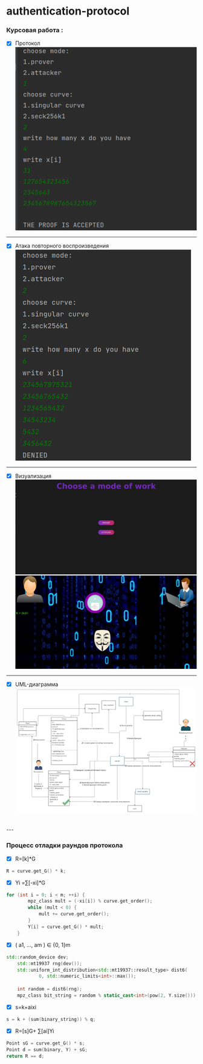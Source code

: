 # authentication-protocol

<h3>Курсовая работа : </h3>

- [x] Протокол <br/>
  ![output](demonstration/pic/prover.png)

---

- [x] Атака повторного воспроизведения  <br/>
  ![attacker](demonstration/pic/attacker1.png)

---

- [x] Визуализация  <br/>
  ![main page](demonstration/pic/main.png)
  ![prover](demonstration/pic/visual.png)
  <br/>

---
- [x] UML-диаграмма  <br/>
  ![prover](demonstration/pic/uml.jpg)
<br/>
---
<h3>Процесс отладки раундов протокола</h3>

- [x] R=[k]*G <br/>

```c++
R = curve.get_G() * k;
```

- [x] Yi =∑[-xi]*G <br/>

```c++
for (int i = 0; i < m; ++i) {
        mpz_class mult = (-xi[i]) % curve.get_order();
        while (mult < 0) {
            mult += curve.get_order();
        }
        Y[i] = curve.get_G() * mult;
    }
```

- [x] ( a1, ..., am ) ∈ {0, 1}m<br/>

```c++
std::random_device dev;
    std::mt19937 rng(dev());
    std::uniform_int_distribution<std::mt19937::result_type> dist6(
            0, std::numeric_limits<int>::max());

    int random = dist6(rng);
    mpz_class bit_string = random % static_cast<int>(pow(2, Y.size())); //длины m
```

- [x] s=k+aixi <br/>

```c++
s = k + (sum(binary_string)) % q;
```

- [x] R=[s]G+ ∑[ai]Yi

```c++
Point sG = curve.get_G() * s;
Point d = sum(binary, Y) + sG;
return R == d;
```
